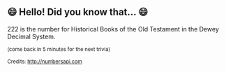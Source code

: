 ## 😄 Hello! Did you know that... 😄
222 is the number for Historical Books of the Old Testament in the Dewey Decimal System.

<sup>(come back in 5 minutes for the next trivia)</sup>


<sup>Credits: http://numbersapi.com</sup>
